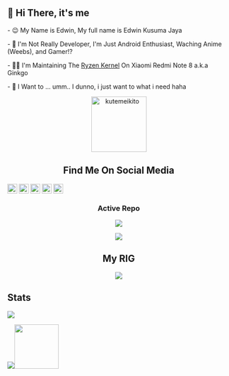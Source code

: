 <h2 align="left"> 👋 Hi There, it's me </h2>
<p align="left"> - 😉 My Name is Edwin, My full name is Edwin Kusuma Jaya </p>
<p align="left"> - 🔭 I'm Not Really Developer, I'm Just Android Enthusiast, Waching Anime (Weebs), and Gamer!? </p>
<p align="left"> - 👨‍💻 I'm Maintaining The <a href="https://github.com/kutemeikito/android_kernel_xiaomi_ginkgo">Ryzen Kernel</a> On Xiaomi Redmi Note 8 a.k.a Ginkgo  </p>
<p align="left"> - 🥅 I Want to ... umm.. I dunno, i just want to what i need haha </p>
<p align="Center"><img width="125" src="https://komarev.com/ghpvc/?username=kutemeikito&style=flat-square" alt="kutemeikito"></p>

<h2 align="center"> Find Me On Social Media </h2>
<img align="center" alt="edwiin_kj | Twitter" width="22px" src="https://cdn.jsdelivr.net/npm/simple-icons@v3/icons/twitter.svg" />
<img align="center" alt="_ryuzennn_ | Instagram" width="22px" src="https://cdn.jsdelivr.net/npm/simple-icons@v3/icons/instagram.svg" />
<img align="center" alt="ryuzenn | Telegram" width="22px" src="https://cdn.jsdelivr.net/npm/simple-icons@v3/icons/telegram.svg" />
<img align="center" alt="ryuzennn | Facebook" width="22px" src="https://cdn.jsdelivr.net/npm/simple-icons@v3/icons/facebook.svg" />
<img align="center" a href="mailto:kutemeikito0905@gmail.com" width="22px" src="https://cdn.jsdelivr.net/npm/simple-icons@v3/icons/gmail.svg" />

<h3 align="center">Active Repo</h3>
<p align="center"><a href="https://github.com/Kutemeikito/android_kernel_xiaomi_ginkgo"><img src="https://github-readme-stats.vercel.app/api/pin/?username=kutemeikito&repo=android_kernel_xiaomi_ginkgo&show_owner=false&theme=cobalt"></a></p>
<p align="center"><a href="https://github.com/kutemeikito/RastaMod69-Clang"><img src="https://github-readme-stats.vercel.app/api/pin/?username=kutemeikito&repo=RastaMod69-Clang&show_owner=false&theme=cobalt"></a></p>


<h2 align="center"> My RIG </h2>
<div align="center">
<img max-width="800" src="https://scontent.fcgk27-1.fna.fbcdn.net/v/t1.0-9/129314833_3672213426155934_5599490085098503290_o.jpg?_nc_cat=104&ccb=2&_nc_sid=e3f864&_nc_eui2=AeE7bfO4B-ikM3yyOnoPU4G6BwSqt6PZQbUHBKq3o9lBtUR8ar5cb-khQXs568Wg8_HAX_lxn-gaBEEbJ3BoJrF0&_nc_ohc=HK2dj5jHGB0AX_SEKbI&_nc_ht=scontent.fcgk27-1.fna&oh=46d41b2006c1765e9adfe6a629f2dab9&oe=60019A96"/>
</div>


<h2 align="left"> Stats </h2>
<p align="left"><a href="https://github.com/kutemeikito"><img src="https://github-readme-stats.vercel.app/api?username=Kutemeikito&show_icons=true&theme=cobalt"></a></p>
<align="right"><a href="https://github.com/kutemeikito"><img src="https://github-readme-stats.vercel.app/api/top-langs/?username=Kutemeikito&theme=cobalt&layout=compact"></a><align="right"><img width="100" src="https://github.githubassets.com/images/mona-whisper.gif"></p>
